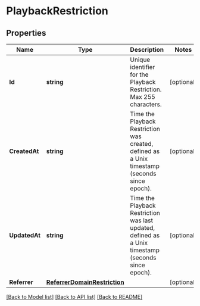# PlaybackRestriction

## Properties
Name | Type | Description | Notes
------------ | ------------- | ------------- | -------------
**Id** | **string** | Unique identifier for the Playback Restriction. Max 255 characters. | [optional] 
**CreatedAt** | **string** | Time the Playback Restriction was created, defined as a Unix timestamp (seconds since epoch). | [optional] 
**UpdatedAt** | **string** | Time the Playback Restriction was last updated, defined as a Unix timestamp (seconds since epoch). | [optional] 
**Referrer** | [**ReferrerDomainRestriction**](ReferrerDomainRestriction.md) |  | [optional] 

[[Back to Model list]](../README.md#documentation-for-models) [[Back to API list]](../README.md#documentation-for-api-endpoints) [[Back to README]](../README.md)


